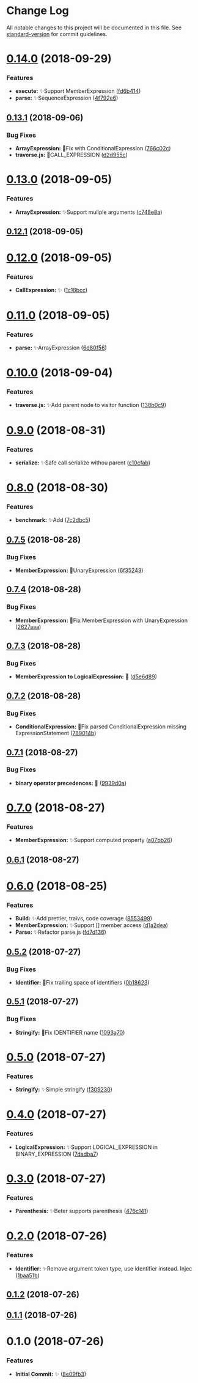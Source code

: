 # Change Log

All notable changes to this project will be documented in this file. See [standard-version](https://github.com/conventional-changelog/standard-version) for commit guidelines.

<a name="0.14.0"></a>
# [0.14.0](https://github.com/vivaxy/JavaScript/compare/v0.13.1...v0.14.0) (2018-09-29)


### Features

* **execute:** :sparkles:Support MemberExpression ([fd6b414](https://github.com/vivaxy/JavaScript/commit/fd6b414))
* **parse:** :sparkles:SequenceExpression ([4f792e6](https://github.com/vivaxy/JavaScript/commit/4f792e6))



<a name="0.13.1"></a>
## [0.13.1](https://github.com/vivaxy/JavaScript/compare/v0.13.0...v0.13.1) (2018-09-06)


### Bug Fixes

* **ArrayExpression:** :bug:Fix with ConditionalExpression ([766c02c](https://github.com/vivaxy/JavaScript/commit/766c02c))
* **traverse.js:** :bug:CALL_EXPRESSION ([d2d955c](https://github.com/vivaxy/JavaScript/commit/d2d955c))



<a name="0.13.0"></a>
# [0.13.0](https://github.com/vivaxy/JavaScript/compare/v0.12.1...v0.13.0) (2018-09-05)


### Features

* **ArrayExpression:** :sparkles:Support muliple arguments ([c748e8a](https://github.com/vivaxy/JavaScript/commit/c748e8a))



<a name="0.12.1"></a>
## [0.12.1](https://github.com/vivaxy/JavaScript/compare/v0.12.0...v0.12.1) (2018-09-05)



<a name="0.12.0"></a>
# [0.12.0](https://github.com/vivaxy/JavaScript/compare/v0.11.0...v0.12.0) (2018-09-05)


### Features

* **CallExpression:** :sparkles: ([1c18bcc](https://github.com/vivaxy/JavaScript/commit/1c18bcc))



<a name="0.11.0"></a>
# [0.11.0](https://github.com/vivaxy/JavaScript/compare/v0.10.0...v0.11.0) (2018-09-05)


### Features

* **parse:** :sparkles:ArrayExpression ([6d80f56](https://github.com/vivaxy/JavaScript/commit/6d80f56))



<a name="0.10.0"></a>
# [0.10.0](https://github.com/vivaxy/JavaScript/compare/v0.9.0...v0.10.0) (2018-09-04)


### Features

* **traverse.js:** :sparkles:Add parent node to visitor function ([138b0c9](https://github.com/vivaxy/JavaScript/commit/138b0c9))



<a name="0.9.0"></a>
# [0.9.0](https://github.com/vivaxy/JavaScript/compare/v0.8.0...v0.9.0) (2018-08-31)


### Features

* **serialize:** :sparkles:Safe call serialize withou parent ([c10cfab](https://github.com/vivaxy/JavaScript/commit/c10cfab))



<a name="0.8.0"></a>
# [0.8.0](https://github.com/vivaxy/JavaScript/compare/v0.7.5...v0.8.0) (2018-08-30)


### Features

* **benchmark:** :sparkles:Add ([7c2dbc5](https://github.com/vivaxy/JavaScript/commit/7c2dbc5))



<a name="0.7.5"></a>
## [0.7.5](https://github.com/vivaxy/JavaScript/compare/v0.7.4...v0.7.5) (2018-08-28)


### Bug Fixes

* **MemberExpression:** :bug:UnaryExpression ([6f35243](https://github.com/vivaxy/JavaScript/commit/6f35243))



<a name="0.7.4"></a>
## [0.7.4](https://github.com/vivaxy/JavaScript/compare/v0.7.3...v0.7.4) (2018-08-28)


### Bug Fixes

* **MemberExpression:** :bug:Fix MemberExpression with UnaryExpression ([2627aaa](https://github.com/vivaxy/JavaScript/commit/2627aaa))



<a name="0.7.3"></a>
## [0.7.3](https://github.com/vivaxy/JavaScript/compare/v0.7.2...v0.7.3) (2018-08-28)


### Bug Fixes

* **MemberExpression to LogicalExpression:** :bug: ([d5e6d89](https://github.com/vivaxy/JavaScript/commit/d5e6d89))



<a name="0.7.2"></a>
## [0.7.2](https://github.com/vivaxy/JavaScript/compare/v0.7.1...v0.7.2) (2018-08-28)


### Bug Fixes

* **ConditionalExpression:** :bug:Fix parsed ConditionalExpression missing ExpressionStatement ([789014b](https://github.com/vivaxy/JavaScript/commit/789014b))



<a name="0.7.1"></a>
## [0.7.1](https://github.com/vivaxy/JavaScript/compare/v0.7.0...v0.7.1) (2018-08-27)


### Bug Fixes

* **binary operator precedences:** :bug: ([9939d0a](https://github.com/vivaxy/JavaScript/commit/9939d0a))



<a name="0.7.0"></a>
# [0.7.0](https://github.com/vivaxy/JavaScript/compare/v0.6.1...v0.7.0) (2018-08-27)


### Features

* **MemberExpression:** :sparkles:Support computed property ([a07bb26](https://github.com/vivaxy/JavaScript/commit/a07bb26))



<a name="0.6.1"></a>
## [0.6.1](https://github.com/vivaxy/JavaScript/compare/v0.6.0...v0.6.1) (2018-08-27)



<a name="0.6.0"></a>
# [0.6.0](https://github.com/vivaxy/JavaScript/compare/v0.5.2...v0.6.0) (2018-08-25)


### Features

* **Build:** :sparkles:Add prettier, traivs, code coverage ([8553499](https://github.com/vivaxy/JavaScript/commit/8553499))
* **MemberExpression:** :sparkles:Support [] member access ([d1a2dea](https://github.com/vivaxy/JavaScript/commit/d1a2dea))
* **Parse:** :sparkles:Refactor parse.js ([fd7d136](https://github.com/vivaxy/JavaScript/commit/fd7d136))



<a name="0.5.2"></a>
## [0.5.2](https://github.com/vivaxy/JavaScript/compare/v0.5.1...v0.5.2) (2018-07-27)


### Bug Fixes

* **Identifier:** :bug:Fix trailing space of identifiers ([0b18623](https://github.com/vivaxy/JavaScript/commit/0b18623))



<a name="0.5.1"></a>
## [0.5.1](https://github.com/vivaxy/JavaScript/compare/v0.5.0...v0.5.1) (2018-07-27)


### Bug Fixes

* **Stringify:** :bug:Fix IDENTIFIER name ([1093a70](https://github.com/vivaxy/JavaScript/commit/1093a70))



<a name="0.5.0"></a>
# [0.5.0](https://github.com/vivaxy/JavaScript/compare/v0.4.0...v0.5.0) (2018-07-27)


### Features

* **Stringify:** :sparkles:Simple stringify ([f309230](https://github.com/vivaxy/JavaScript/commit/f309230))



<a name="0.4.0"></a>
# [0.4.0](https://github.com/vivaxy/JavaScript/compare/v0.3.0...v0.4.0) (2018-07-27)


### Features

* **LogicalExpression:** :sparkles:Support LOGICAL_EXPRESSION in BINARY_EXPRESSION ([7dadba7](https://github.com/vivaxy/JavaScript/commit/7dadba7))



<a name="0.3.0"></a>
# [0.3.0](https://github.com/vivaxy/JavaScript/compare/v0.2.0...v0.3.0) (2018-07-27)


### Features

* **Parenthesis:** :sparkles:Beter supports parenthesis ([476c141](https://github.com/vivaxy/JavaScript/commit/476c141))



<a name="0.2.0"></a>
# [0.2.0](https://github.com/vivaxy/JavaScript/compare/v0.1.2...v0.2.0) (2018-07-26)


### Features

* **Identifier:** :sparkles:Remove argument token type, use identifier instead. Injec ([1baa51b](https://github.com/vivaxy/JavaScript/commit/1baa51b))



<a name="0.1.2"></a>
## [0.1.2](https://github.com/vivaxy/JavaScript/compare/v0.1.1...v0.1.2) (2018-07-26)



<a name="0.1.1"></a>
## [0.1.1](https://github.com/vivaxy/JavaScript/compare/v0.1.0...v0.1.1) (2018-07-26)



<a name="0.1.0"></a>
# 0.1.0 (2018-07-26)


### Features

* **Initial Commit:** :sparkles: ([8e09fb3](https://github.com/vivaxy/JavaScript/commit/8e09fb3))

